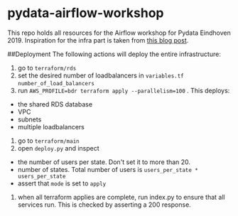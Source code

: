 # pydata-airflow-workshop

This repo holds all resources for the Airflow workshop for Pydata Eindhoven 2019. Inspiration for the infra part is taken from [this blog post](https://medium.com/@bradford_hamilton/deploying-containers-on-amazons-ecs-using-fargate-and-terraform-part-2-2e6f6a3a957f).  

##Deployment
The following actions will deploy the entire infrastructure:
1. go to `terraform/rds`
1. set the desired number of loadbalancers in `variables.tf` `number_of_load_balancers`
1. run `AWS_PROFILE=bdr terraform apply --parallelism=100` . This deploys:
- the shared RDS database
- VPC
- subnets
- multiple loadbalancers
1. go to `terraform/main`
1. open `deploy.py` and inspect
- the number of users per state. Don't set it to more than 20.
- number of states. Total number of users is `users_per_state * users_per_state`
- assert that `mode` is set to `apply`
1. when all terraform applies are complete, run index.py to ensure that all services run. 
This is checked by asserting a 200 response.  

